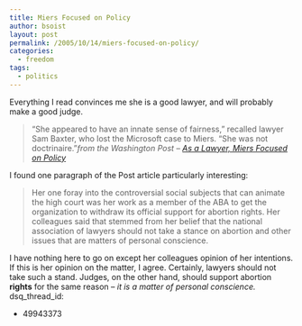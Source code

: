 ```yaml
---
title: Miers Focused on Policy
author: bsoist
layout: post
permalink: /2005/10/14/miers-focused-on-policy/
categories:
  - freedom
tags:
  - politics
---
```

Everything I read convinces me she is a good lawyer, and will probably make a good judge.  

> &#8220;She appeared to have an innate sense of fairness,&#8221; recalled lawyer Sam Baxter, who lost the Microsoft case to Miers. &#8220;She was not doctrinaire.&#8221;<cite>from the Washington Post &#8211; <a href="http://www.washingtonpost.com/wp-dyn/content/article/2005/10/13/AR2005101301728.html">As a Lawyer, Miers Focused on Policy</a></cite>

I found one paragraph of the Post article particularly interesting:  

> Her one foray into the controversial social subjects that can animate the high court was her work as a member of the ABA to get the organization to withdraw its official support for abortion rights. Her colleagues said that stemmed from her belief that the national association of lawyers should not take a stance on abortion and other issues that are matters of personal conscience.

I have nothing here to go on except her colleagues opinion of her intentions. If this is her opinion on the matter, I agree. Certainly, lawyers should not take such a stand. Judges, on the other hand, should support abortion **rights** for the same reason &#8211; *it is a matter of personal conscience.*
dsq_thread_id:
  - 49943373